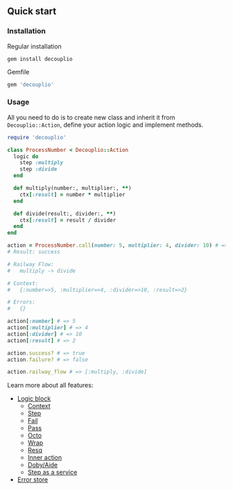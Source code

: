 ## Quick start

### Installation

Regular installation
```
gem install decouplio
```

Gemfile
```ruby
gem 'decouplio'
```

### Usage

All you need to do is to create new class and inherit it from `Decouplio::Action`, define your action logic and implement methods.

```ruby
require 'decouplio'

class ProcessNumber < Decouplio::Action
  logic do
    step :multiply
    step :divide
  end

  def multiply(number:, multiplier:, **)
    ctx[:result] = number * multiplier
  end

  def divide(result:, divider:, **)
    ctx[:result] = result / divider
  end
end

action = ProcessNumber.call(number: 5, multiplier: 4, divider: 10) # =>
# Result: success

# Railway Flow:
#   multiply -> divide

# Context:
#   {:number=>5, :multiplier=>4, :divider=>10, :result=>2}

# Errors:
#   {}

action[:number] # => 5
action[:multiplier] # => 4
action[:divider] # => 10
action[:result] # => 2

action.success? # => true
action.failure? # => false

action.railway_flow # => [:multiply, :divide]
```
Learn more about all features:
- [Logic block](https://github.com/differencialx/decouplio/docs/logic_block.md)
  - [Context](https://github.com/differencialx/decouplio/docs/context.md)
  - [Step](https://github.com/differencialx/decouplio/docs/step.md)
  - [Fail](https://github.com/differencialx/decouplio/docs/fail.md)
  - [Pass](https://github.com/differencialx/decouplio/docs/pass.md)
  - [Octo](https://github.com/differencialx/decouplio/docs/octo.md)
  - [Wrap](https://github.com/differencialx/decouplio/docs/wrap.md)
  - [Resq](https://github.com/differencialx/decouplio/docs/resq.md)
  - [Inner action](https://github.com/differencialx/decouplio/docs/inner_action.md)
  - [Doby/Aide](https://github.com/differencialx/decouplio/docs/doby_aide.md)
  - [Step as a service](https://github.com/differencialx/decouplio/docs/step_as_a_service.md)
- [Error store](https://github.com/differencialx/decouplio/docs/error_store.md)
